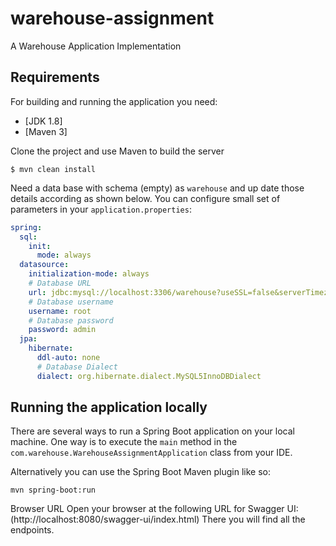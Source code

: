 # warehouse-assignment
A Warehouse Application Implementation

## Requirements

For building and running the application you need:

- [JDK 1.8]
- [Maven 3]

Clone the project and use Maven to build the server

```shell
$ mvn clean install
```
Need a data base with schema (empty) as `warehouse` and up date those details according as shown below.
You can configure small set of parameters in your `application.properties`:
```yaml
spring:
  sql:
    init:
      mode: always
  datasource:
    initialization-mode: always
    # Database URL
    url: jdbc:mysql://localhost:3306/warehouse?useSSL=false&serverTimezone=UTC&useLegacyDatetimeCode=false
    # Database username
    username: root
    # Database password
    password: admin
  jpa:
    hibernate:
      ddl-auto: none
      # Database Dialect
      dialect: org.hibernate.dialect.MySQL5InnoDBDialect
```

## Running the application locally

There are several ways to run a Spring Boot application on your local machine. One way is to execute the `main` method in the `com.warehouse.WarehouseAssignmentApplication` class from your IDE.

Alternatively you can use the Spring Boot Maven plugin like so:

```shell
mvn spring-boot:run
```

Browser URL
Open your browser at the following URL for Swagger UI:
(http://localhost:8080/swagger-ui/index.html)
There you will find all the endpoints.